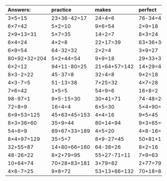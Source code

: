 | Answers: | practice | makes | perfect | ! |
| :--- | :--- | :--- | :--- | :--- |
| 3×5=15 | 23+36-42=17 | 24÷4=6 | 76-34=42 | 4×8=32 | 
| 6×7=42 | 5×2=10 | 9×6=54 | 2×9=18 | 8÷4=2 | 
| 2×9+13=31 | 5×7=35 | 14÷2=7 | 8×3=24 | 5+58=63 | 
| 6×4=24 | 4×2=8 | 22+17=39 | 63+36+30=129 | 4×6+58=82 | 
| 6×9=54 | 64-32=32 | 2×2=4 | 3×9=27 | 3×6=18 | 
| 80+92+32=204 | 5×2+44=54 | 9+9=18 | 29+33+33=95 | 7×3=21 | 
| 6×2=12 | 94+11-80=25 | 21+64+57=142 | 14+29=43 | 8×4-17=15 | 
| 8×3-2=22 | 45-37=8 | 32÷4=8 | 9×2=18 | 83-1=82 | 
| 4×3-7=5 | 51-13=38 | 7+25=32 | 4×7=28 | 8×5=40 | 
| 7×6=42 | 1×5=5 | 54÷9=6 | 16÷8=2 | 45+10=55 | 
| 98-97=1 | 9×5-15=30 | 30+41=71 | 74-48=26 | 4×6=24 | 
| 72÷8=9 | 16÷4=4 | 6×5=30 | 5×4+90=110 | 5×2-4=6 | 
| 8×9+53=125 | 45+63+45=153 | 4×4=16 | 9×5=45 | 45+11=56 | 
| 8×3+36=60 | 35+9=44 | 80+14=94 | 9×3+65=92 | 6×6=36 | 
| 54÷6=9 | 89+67+33=189 | 4×5=20 | 4×8-16=16 | 2×3-1=5 | 
| 8×4+97=129 | 35÷5=7 | 8×9-27=45 | 50+81+15=146 | 8÷1=8 | 
| 32+55=87 | 14+80+66=160 | 64-38=26 | 8×2=16 | 2×8=16 | 
| 48-26=22 | 8×2+79=95 | 55+27-71=11 | 7×9=63 | 13+8+1=22 | 
| 10+64=74 | 70+28+83=181 | 3+79=82 | 2+77=79 | 79-43=36 | 
| 4×8-7=25 | 9×8=72 | 53+13+66=132 | 70+18=88 | 5+70+99=174 | 

